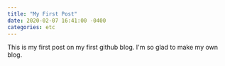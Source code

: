 ```yaml
---
title: "My First Post"
date: 2020-02-07 16:41:00 -0400
categories: etc
---
```


This is my first post on my first github blog.
I'm so glad to make my own blog. 
